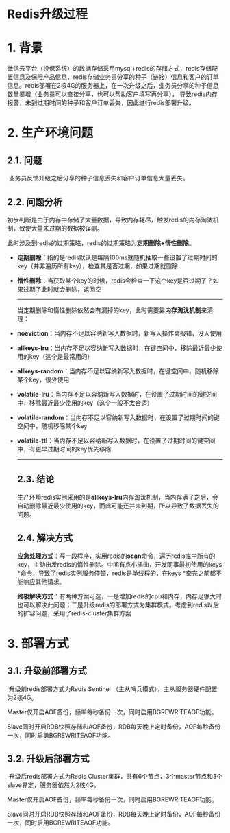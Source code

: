 # Redis升级过程

# 1.  背景

​		微信云平台（投保系统）的数据存储采用mysql+redis的存储方式，redis存储配置信息及保险产品信息，redis存储业务员分享的种子（链接）信息和客户的订单信息。redis部署在2核4G的服务器上，在一次升级之后，业务员分享的种子信息数量暴增（业务员可以直接分享，也可以帮助客户填写再分享）， 导致redis内存报警，未到过期时间的种子和客户订单丢失，因此进行redis部署升级。

# 2. 生产环境问题

## 	2.1.  问题

​		业务员反馈升级之后分享的种子信息丢失和客户订单信息大量丢失。

## 	2.2. 问题分析

​		初步判断是由于内存中存储了大量数据，导致内存耗尽，触发redis的内存淘汰机制，致使大量未过期的数据被误删。

​		此时涉及到redis的过期策略，redis的过期策略为**定期删除+惰性删除**。	

- **定期删除**：指的是redis默认是每隔100ms就随机抽取一些设置了过期时间的key（并非遍历所有key），检查其是否过期，如果过期就删除

- **惰性删除**：当获取某个key的时候，redis会检查一下这个key是否过期了？如果过期了此时就会删除，返回空

  ***

  当定期删除和惰性删除依然会有漏掉的key，此时需要靠**内存淘汰机制**来清理：

- **noeviction**：当内存不足以容纳新写入数据时，新写入操作会报错，没人使用

- **allkeys-lru**：当内存不足以容纳新写入数据时，在键空间中，移除最近最少使用的key（这个是最常用的）

- **allkeys-random**：当内存不足以容纳新写入数据时，在键空间中，随机移除某个key，很少使用

- **volatile-lru**：当内存不足以容纳新写入数据时，在设置了过期时间的键空间中，移除最近最少使用的key（这个一般不太合适）

- **volatile-random**：当内存不足以容纳新写入数据时，在设置了过期时间的键空间中，随机移除某个key

- **volatile-ttl**：当内存不足以容纳新写入数据时，在设置了过期时间的键空间中，有更早过期时间的key优先移除

  ---

  ## 2.3. 结论

  ​	生产环境redis实例采用的是**allkeys-lru**内存淘汰机制，当内存满了之后，会自动删除最近最少使用的key，而此可能还并未到期，所以导致了数据丢失的问题。

  ## 2.4. 解决方式

  ​	**应急处理方式**：写一段程序，实用redis的**scan**命令，遍历redis库中所有的key，主动出发redis的惰性删除。中间有点小插曲，开发同事最初使用的keys *命令，导致了redis实例服务停顿，redis是单线程的，在keys *查完之前都不能响应其他请求。

  ​	**终极解决方式**：有两种方案可选，一是增加redis的cpu和内存，内存足够大时也可以解决此问题；二是升级redis的部署方式为集群模式。考虑到redis以后的扩容问题，采用了redis-cluster集群方案

# 3.  部署方式

##  3.1.  升级前部署方式

​	升级前redis部署方式为Redis Sentinel （主从哨兵模式），主从服务器硬件配置为2核4G。

​	Master仅开启AOF备份，频率每秒备份一次，同时启用BGREWRITEAOF功能。

​	Slave同时开启RDB快照存储和AOF备份，RDB每天晚上定时备份，AOF每秒备份一次，同时启勇BGREWRITEAOF功能。

##  3.2. 升级后部署方式	

​	升级后redis部署方式为Redis Cluster集群，共有6个节点，3个master节点和3个slave界定，服务器依然为2核4G。

​	Master仅开启AOF备份，频率每秒备份一次，同时启用BGREWRITEAOF功能。

​	Slave同时开启RDB快照存储和AOF备份，RDB每天晚上定时备份，AOF每秒备份一次，同时启用BGREWRITEAOF功能。
